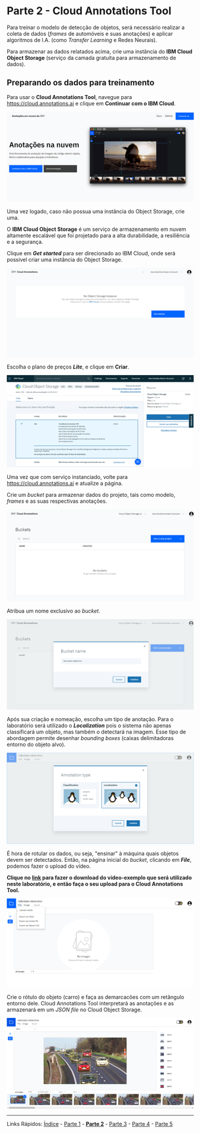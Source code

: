 # Parte 2 - Cloud Annotations Tool

Para treinar o modelo de detecção de objetos, será necessário realizar a coleta de dados (*frames* de automóveis e suas anotações) e aplicar algoritmos de I.A. (como *Transfer Learning* e Redes Neurais).

Para armazenar as dados relatados acima, crie uma instância do **IBM Cloud Object Storage** (serviço da camada gratuíta para armazenamento de dados).

## Preparando os dados para treinamento

Para usar o **Cloud Annotations Tool**, navegue para https://cloud.annotations.ai e clique em **Continuar com o IBM Cloud**.

![paginainicial](/content/images/cloudannotations-1.PNG)

Uma vez logado, caso não possua uma instância do Object Storage, crie uma.

O **IBM Cloud Object Storage** é um serviço de armazenamento em nuvem altamente escalável que foi projetado para a alta durabilidade, a resiliência e a segurança.

Clique em ***Get started*** para ser direcionado ao IBM Cloud, onde será possível criar uma instância do Object Storage.

![criarobjectstorage](/content/images/cloudannotations-2.PNG)

Escolha o plano de preços ***Lite***, e clique em **Criar**.

![objectstorage](/content/images/cloudannotations-3.PNG)

Uma vez que com serviço instanciado, volte para https://cloud.annotations.ai e atualize a página.

Crie um *bucket* para armazenar dados do projeto, tais como modelo, *frames* e as suas respectivas anotações.

![bucket](/content/images/cloudannotations-4.PNG)

Atribua um nome exclusivo ao *bucket*.

![bucketname](/content/images/cloudannotations-5.PNG)

Após sua criação e nomeação, escolha um tipo de anotação. Para o laboratório será utilizado o ***Localization*** pois o sistema não apenas classificará um objeto, mas também o detectará na imagem. Esse tipo de abordagem permite desenhar *bounding boxes* (caixas delimitadoras entorno do objeto alvo).

![buckettype](/content/images/cloudannotations-6.PNG)

É hora de rotular os dados, ou seja, "ensinar" à máquina quais objetos devem ser detectados. Então, na página inicial do *bucket*, clicando em ***File***, podemos fazer o upload do vídeo.

**Clique no [link]() para fazer o download do vídeo-exemplo que será utilizado neste laboratório, e então faça o seu upload para o Cloud Annotations Tool.**

![uploadvideo](/content/images/cloudannotations-7.png)

Crie o rótulo do objeto (carro) e faça as demarcacões com um retângulo entorno dele. Cloud Annotations Tool interpretará as anotações e as armazenará em um *JSON file* no Cloud Object Storage.

![annotations](/content/images/cloudannotations-8.PNG)

***
Links Rápidos:
[Índice](https://github.com/plcpinho/talknlabs/) - [Parte 1](/content/intro.md) - **[Parte 2](/content/md/cloudannotations.md)** - [Parte 3](/content/md/instancias.md) - [Parte 4](/content/md/treinamento.md) - [Parte 5](/content/md/rede-ibp.md)
